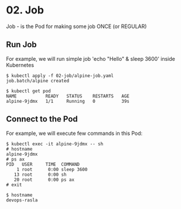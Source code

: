 # 02. Job
Job - is the Pod for making some job ONCE (or REGULAR)

## Run Job
For example, we will run simple job 'echo "Hello" & sleep 3600' inside Kubernetes
```console
$ kubectl apply -f 02-job/alpine-job.yaml 
job.batch/alpine created

$ kubectl get pod 
NAME           READY   STATUS    RESTARTS   AGE
alpine-9jdmx   1/1     Running   0          39s
```

## Connect to the Pod
For example, we will execute few commands in this Pod:
```console
$ kubectl exec -it alpine-9jdmx -- sh
# hostname
alpine-9jdmx
# ps ax
PID   USER     TIME  COMMAND
    1 root      0:00 sleep 3600
   13 root      0:00 sh
   20 root      0:00 ps ax
# exit

$ hostname
devops-rasla
```

